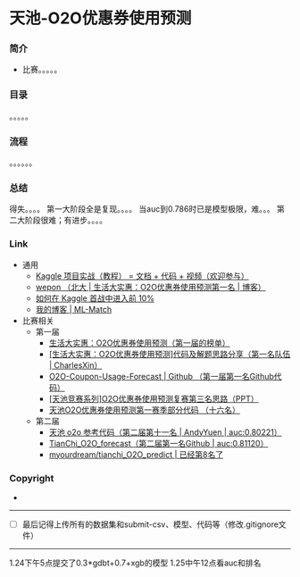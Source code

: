 # 天池-O2O优惠券使用预测

### 简介

- 比赛。。。。。

### 目录

。。。。。

### 流程

。。。。。。

### 总结

得失。。。。
第一大阶段全是复现。。。。
当auc到0.786时已是模型极限，难。。。
第二大阶段很难；有进步。。。。

### Link

- 通用
  - [Kaggle 项目实战（教程） = 文档 + 代码 + 视频（欢迎参与）](https://github.com/apachecn/kaggle)
  - [wepon （北大 | 生活大实惠：O2O优惠券使用预测第一名 | 博客）](http://wepon.me/)
  - [如何在 Kaggle 首战中进入前 10%
](https://dnc1994.com/2016/04/rank-10-percent-in-first-kaggle-competition/)
  - [我的博客 | ML-Match](https://www.fuweihu.xyz/2019/01/21/ML-Match/)
- 比赛相关
  - 第一届
    - [生活大实惠：O2O优惠券使用预测（第一届的榜单）](https://tianchi.aliyun.com/competition/entrance/231587/rankingList)
    - [[生活大实惠：O2O优惠券使用预测]代码及解题思路分享（第一名队伍 | CharlesXin）](https://tianchi.aliyun.com/forum/postDetail?spm=5176.12281915.0.0.262410bds1t8q8&postId=549)
    - [O2O-Coupon-Usage-Forecast | Github （第一届第一名Github代码）](https://github.com/wepe/O2O-Coupon-Usage-Forecast)
    - [[天池竞赛系列]O2O优惠券使用预测复赛第三名思路（PPT）](https://blog.csdn.net/Bryan__/article/details/53907292)
    - [天池O2O优惠券使用预测第一赛季部分代码 （十六名）](https://github.com/InsaneLife/O2O-Predict-Coupon-Usage?spm=5176.12282029.0.0.7092311fWgqpNG)
  - 第二届
    - [天池 o2o 参考代码（第二届第十一名 | AndyYuen | auc:0.80221）](https://tianchi.aliyun.com/notebook-ai/detail?postId=23504)
    - [TianChi_O2O_forecast（第二届第一名Github | auc:0.81120）](https://github.com/chenkkkk/TianChi_O2O_forecast)
    - [myourdream/tianchi_O2O_predict | 已经第8名了](https://github.com/myourdream/tianchi_O2O_predict)

### Copyright

- 

***

- [ ] 最后记得上传所有的数据集和submit-csv、模型、代码等（修改.gitignore文件）

***

1.24下午5点提交了0.3*gdbt+0.7+xgb的模型
1.25中午12点看auc和排名
